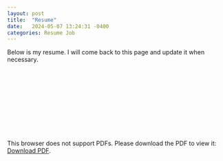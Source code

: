 ```yaml
---
layout: post
title:  "Resume"
date:   2024-05-07 13:24:31 -0400
categories: Resume Job
---
```

Below is my resume. I will come back to this page and update it when necessary. 

<object data="https://that1cameron.github.io/resume.pdf" type="application/pdf" width="1000px" height="1000px">
    <embed src="https://that1cameron.github.io/resume.pdf">
        <p>This browser does not support PDFs. Please download the PDF to view it: <a href="https://that1cameron.github.io/resume.pdf">Download PDF</a>.</p>
    </embed>
</object>